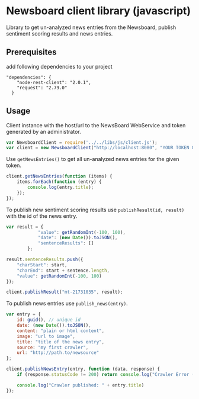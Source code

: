 # Newsboard client library (javascript)
Library to get un-analyzed news entries from the Newsboard, publish sentiment scoring results and news entries.
 
## Prerequisites
add following dependencies to your project
```
"dependencies": {
    "node-rest-client": "2.0.1",
    "request": "2.79.0"
  }
```

## Usage
Client instance with the host/url to the NewsBoard WebService and token generated by an administrator.
``` javascript
var NewsboardClient = require('../../libs/js/client.js');
var client = new NewsboardClient("http://localhost:8080", "YOUR TOKEN GOES HERE");
```

Use `getNewsEntries()` to get all un-analyzed news entries for the given token.
``` javascript
client.getNewsEntries(function (items) {
    items.forEach(function (entry) {
        console.log(entry.title);
    });
});
```

To publish new sentiment scoring results use `publishResult(id, result)` with the id of the news entry.
``` javascript
var result = {
            "value": getRandomInt(-100, 100),
            "date": (new Date()).toJSON(),
            "sentenceResults": []
        };

result.sentenceResults.push({
    "charStart": start,
    "charEnd": start + sentence.length,
    "value": getRandomInt(-100, 100)
});

client.publishResult("mt-21731035", result);
```

To publish news entries use `publish_news(entry)`.
``` javascript
var entry = {
    id: guid(), // unique id
    date: (new Date()).toJSON(),
    content: "plain or html content",
    image: "url to image",
    title: "title of the news entry",
    source: "my first crawler",
    url: "http://path.to/newsource"
};

client.publishNewsEntry(entry, function (data, response) {
    if (response.statusCode != 200) return console.log("Crawler Error (" + response.statusCode + "): " + data.message);

    console.log("Crawler published: " + entry.title)
});
```